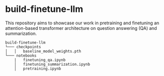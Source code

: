 # build-finetune-llm
This repository aims to showcase our work in pretraining and finetuning an attention-based transformer architecture on question answering (QA) and summarization.

```
build-finetune-llm
└─── checkpoints
│   │   baseline_model_weights.pth 
└─── notebooks
    |   finetuning_qa.ipynb
    │   finetuning_summarization.ipynb
    │   pretraining.ipynb
```
